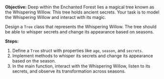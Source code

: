 **Objective:**
Deep within the Enchanted Forest lies a magical tree known as the Whispering Willow. This tree holds ancient secrets. Your task is to model the Whispering Willow and interact with its magic.

Design a `Tree` class that represents the Whispering Willow. The tree should be able to whisper secrets and change its appearance based on seasons.

**Steps:**
1. Define a `Tree` struct with properties like `age`, `season`, and `secrets`.
2. Implement methods to whisper its secrets and change its appearance based on the season.
3. In the main function, interact with the Whispering Willow, listen to its secrets, and observe its transformation across seasons.

